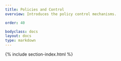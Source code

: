 ```yaml
---
title: Policies and Control
overview: Introduces the policy control mechanisms.

order: 40

bodyclass: docs
layout: docs
type: markdown
---
```


{% include section-index.html %}

